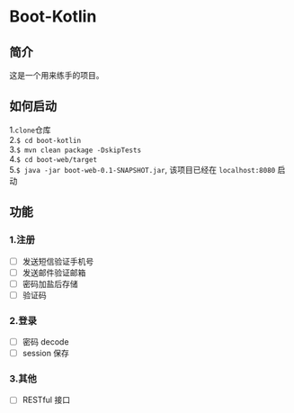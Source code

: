 # Boot-Kotlin

## 简介
这是一个用来练手的项目。

## 如何启动
1.`clone`仓库  
2.`$ cd boot-kotlin`  
3.`$ mvn clean package -DskipTests`  
4.`$ cd boot-web/target`  
5.`$ java -jar boot-web-0.1-SNAPSHOT.jar`, 该项目已经在 `localhost:8080` 启动  

## 功能
### 1.注册
- [ ] 发送短信验证手机号
- [ ] 发送邮件验证邮箱
- [ ] 密码加盐后存储
- [ ] 验证码
 
### 2.登录
- [ ] 密码 decode
- [ ] session 保存

### 3.其他
- [ ] RESTful 接口
